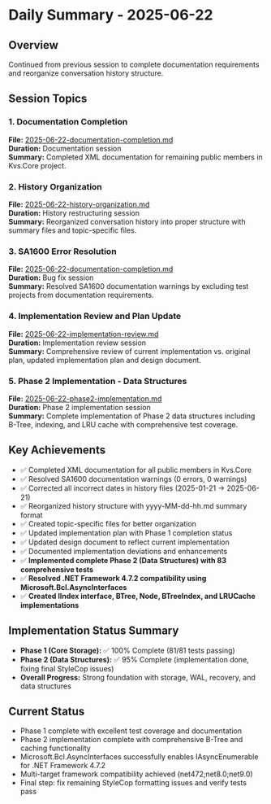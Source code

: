 # Daily Summary - 2025-06-22

## Overview
Continued from previous session to complete documentation requirements and reorganize conversation history structure.

## Session Topics

### 1. Documentation Completion
**File:** [2025-06-22-documentation-completion.md](2025-06-22-documentation-completion.md)  
**Duration:** Documentation session  
**Summary:** Completed XML documentation for remaining public members in Kvs.Core project.

### 2. History Organization
**File:** [2025-06-22-history-organization.md](2025-06-22-history-organization.md)  
**Duration:** History restructuring session  
**Summary:** Reorganized conversation history into proper structure with summary files and topic-specific files.

### 3. SA1600 Error Resolution
**File:** [2025-06-22-documentation-completion.md](2025-06-22-documentation-completion.md)  
**Duration:** Bug fix session  
**Summary:** Resolved SA1600 documentation warnings by excluding test projects from documentation requirements.

### 4. Implementation Review and Plan Update
**File:** [2025-06-22-implementation-review.md](2025-06-22-implementation-review.md)  
**Duration:** Implementation review session  
**Summary:** Comprehensive review of current implementation vs. original plan, updated implementation plan and design document.

### 5. Phase 2 Implementation - Data Structures
**File:** [2025-06-22-phase2-implementation.md](2025-06-22-phase2-implementation.md)  
**Duration:** Phase 2 implementation session  
**Summary:** Complete implementation of Phase 2 data structures including B-Tree, indexing, and LRU cache with comprehensive test coverage.

## Key Achievements
- ✅ Completed XML documentation for all public members in Kvs.Core
- ✅ Resolved SA1600 documentation warnings (0 errors, 0 warnings)
- ✅ Corrected all incorrect dates in history files (2025-01-21 → 2025-06-21)
- ✅ Reorganized history structure with yyyy-MM-dd-hh.md summary format
- ✅ Created topic-specific files for better organization
- ✅ Updated implementation plan with Phase 1 completion status
- ✅ Updated design document to reflect current implementation
- ✅ Documented implementation deviations and enhancements
- ✅ **Implemented complete Phase 2 (Data Structures) with 83 comprehensive tests**
- ✅ **Resolved .NET Framework 4.7.2 compatibility using Microsoft.Bcl.AsyncInterfaces**
- ✅ **Created IIndex interface, BTree, Node, BTreeIndex, and LRUCache implementations**

## Implementation Status Summary
- **Phase 1 (Core Storage):** ✅ 100% Complete (81/81 tests passing)
- **Phase 2 (Data Structures):** ✅ 95% Complete (implementation done, fixing final StyleCop issues)
- **Overall Progress:** Strong foundation with storage, WAL, recovery, and data structures

## Current Status
- Phase 1 complete with excellent test coverage and documentation
- Phase 2 implementation complete with comprehensive B-Tree and caching functionality
- Microsoft.Bcl.AsyncInterfaces successfully enables IAsyncEnumerable for .NET Framework 4.7.2
- Multi-target framework compatibility achieved (net472;net8.0;net9.0)
- Final step: fix remaining StyleCop formatting issues and verify tests pass